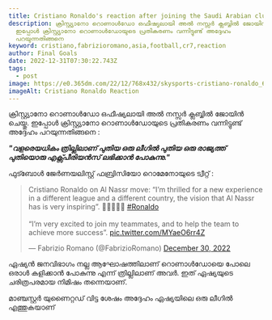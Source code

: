 ```yaml
---
title: Cristiano Ronaldo's reaction after joining the Saudi Arabian club
description: ക്രിസ്റ്റ്യാനോ റൊണാൾഡോ ഒഫീഷ്യലായി അൽ നസ്സർ ക്ലബ്ബിൽ ജോയിൻ ചെയ്തു.
  ഇപ്പോൾ ക്രിസ്റ്റ്യാനോ റൊണാൾഡോയുടെ പ്രതികരണം വന്നിട്ടുണ്ട് അദ്ദേഹം
  പറയുന്നതിങ്ങനെ
keyword: cristiano,fabrizioromano,asia,football,cr7,reaction
author: Final Goals
date: 2022-12-31T07:30:22.743Z
tags:
  - post
image: https://e0.365dm.com/22/12/768x432/skysports-cristiano-ronaldo_6009812.jpg
imageAlt: Cristiano Ronaldo Reaction
---
```

ക്രിസ്റ്റ്യാനോ റൊണാൾഡോ ഒഫീഷ്യലായി അൽ നസ്സർ ക്ലബ്ബിൽ ജോയിൻ ചെയ്തു. ഇപ്പോൾ ക്രിസ്റ്റ്യാനോ റൊണാൾഡോയുടെ പ്രതികരണം വന്നിട്ടുണ്ട് അദ്ദേഹം പറയുന്നതിങ്ങനെ :

***"വളരെയധികം ത്രില്ലിലാണ് പുതിയ ഒരു ലീഗിൽ പുതിയ ഒരു രാജ്യത്ത് പുതിയൊരു എക്സ്പീരിയൻസ് ലഭിക്കാൻ പോകുന്നു."***

ഫുട്ബോൾ ജേർണയലിസ്റ്റ് ഫബ്രിസിയോ റൊമേനോയുടെ ട്വീറ്റ് :

<blockquote class="twitter-tweet"><p lang="en" dir="ltr">Cristiano Ronaldo on Al Nassr move: “I’m thrilled for a new experience in a different league and a different country, the vision that Al Nassr has is very inspiring”. 🚨🇵🇹🇸🇦 <a href="https://twitter.com/hashtag/Ronaldo?src=hash&amp;ref_src=twsrc%5Etfw">#Ronaldo</a><br><br>“I’m very excited to join my teammates, and to help the team to achieve more success”. <a href="https://t.co/MYaeO6rr4Z">pic.twitter.com/MYaeO6rr4Z</a></p>&mdash; Fabrizio Romano (@FabrizioRomano) <a href="https://twitter.com/FabrizioRomano/status/1608939612344553473?ref_src=twsrc%5Etfw">December 30, 2022</a></blockquote> <script async src="https://platform.twitter.com/widgets.js" charset="utf-8"></script>



ഏഷ്യൻ ജനവിഭാഗം നല്ല ആഘോഷത്തിലാണ് റൊണാൾഡോയെ പോലെ ഒരാൾ കളിക്കാൻ പോകുന്നു എന്ന് ത്രില്ലിലാണ് അവർ.
ഇത് ഏഷ്യയുടെ ചരിത്രപരമായ നിമിഷം തന്നെയാണ്.

മാഞ്ചസ്റ്റർ യുണൈറ്റഡ് വിട്ട ശേഷം അദ്ദേഹം ഏഷ്യയിലെ ഒരു ലീഗിൽ എത്തുകയാണ്